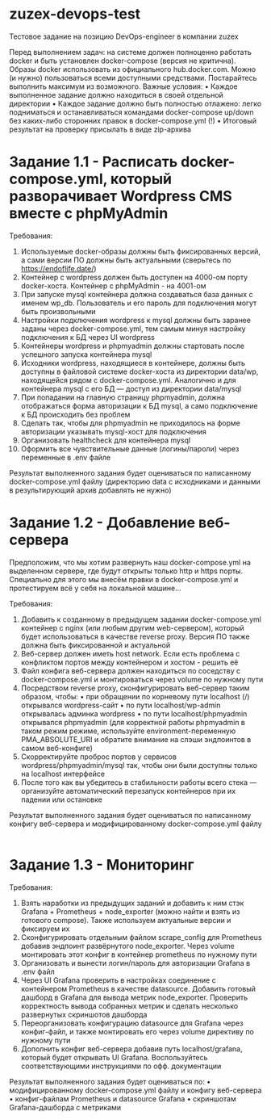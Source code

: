 # zuzex-devops-test
Тестовое задание на позицию DevOps-engineer в компании zuzex

Перед выполнением задач: на системе должен полноценно работать docker и быть установлен docker-compose (версия не критична). Образы docker использовать из официального hub.docker.com. Можно (и нужно) пользоваться всеми доступными средствами. Постарайтесь выполнить максимум из возможного.
Важные условия:
•	Каждое выполненное задание должно находиться в своей отдельной директории
•	Каждое задание должно быть полностью отлажено: легко подниматься и останавливаться командами docker-compose up/down без каких-либо сторонних правок в docker-compose.yml (!)
•	Итоговый результат на проверку присылать в виде zip-архива
# Задание 1.1 - Расписать docker-compose.yml, который разворачивает Wordpress CMS вместе c phpMyAdmin
Требования:
1.	Используемые docker-образы должны быть фиксированных версий, а сами версии ПО должны быть актуальными (сверьтесь по https://endoflife.date/)
2.	Контейнер с wordpress должен быть доступен на 4000-ом порту docker-хоста. Контейнер с phpMyAdmin - на 4001-ом 
3.	При запуске mysql контейнера должна создаваться база данных с именем wp_db. Пользователь и его пароль для подключения могут быть произвольными
4.	Настройки подключения wordpress к mysql должны быть заранее заданы через docker-compose.yml, тем самым минуя настройку подключения к БД через UI wordpress 
5.	Контейнеры wordpress и phpmyadmin должны стартовать после успешного запуска контейнера mysql 
6.	Исходники wordpress, находящиеся в контейнере, должны быть доступны в файловой системе docker-хоста из директории data/wp, находящейся рядом с docker-compose.yml. Аналогично и для контейнера mysql c его БД — доступ из директории data/mysql
7.	При попадании на главную страницу phpmyadmin, должна отображаться форма авторизации к БД mysql, а само подключение к БД происходить без проблем
8.	Сделать так, чтобы для phpmyadmin не приходилось на форме авторизации указывать mysql-хост для подключения 
9.	Организовать healthcheck для контейнера mysql
10.	Оформить все чувствительные данные (логины/пароли) через переменные в .env файле

Результат выполненного задания будет оцениваться по написанному docker-compose.yml файлу (директорию data с исходниками и данными в результирующий архив добавлять не нужно) 
# Задание 1.2 - Добавление веб-сервера
Предположим, что мы хотим развернуть наш docker-compose.yml на выделенном сервере, где будут открыты только http и https порты. Специально для этого мы внесём правки в docker-compose.yml и протестируем всё у себя на локальной машине...

Требования:
1.	Добавить к созданному в предыдущем задании docker-compose.yml контейнер с nginx (или любым другим web-сервером), который будет использоваться в качестве reverse proxy. Версия ПО также должна быть фиксированной и актуальной
2.	Веб-сервер должен иметь host network. Если есть проблема с конфликтом портов между контейнером и хостом - решить её
3.	Файл конфига веб-сервера должен находиться по соседству с docker-compose.yml и монтироваться через volume по нужному пути
4.	Посредством reverse proxy, сконфигурировать веб-сервер таким образом, чтобы: 
•	при обращении по корневому пути localhost (/) открывался wordpress-сайт 
•	по пути localhost/wp-admin открывалась админка wordpress 
•	по пути localhost/phpmyadmin открывался phpmyadmin (для корректной работы phpmyadmin в таком режим режиме, используйте environment-переменную PMA_ABSOLUTE_URI и обратите внимание на слэши эндпоинтов в самом веб-конфиге)
5.	Скорректируйте проброс портов у сервисов wordpress/phpmyadmin/mysql так, чтобы они были доступны только на localhost интерфейсе
6.	После того как вы убедитесь в стабильности работы всего стека — организуйте автоматический перезапуск контейнеров при их падении или остановке

Результат выполненного задания будет оцениваться по написанному конфигу веб-сервера и модифицированному docker-compose.yml файлу
 
# Задание 1.3 - Мониторинг
Требования:
1.	Взять наработки из предыдущих заданий и добавить к ним стэк Grafana + Prometheus + node_exporter (можно найти и взять из готового compose). Также используем актуальные версии и фиксируем их
2.	Сконфигурировать отдельным файлом scrape_config для Prometheus добавив эндпоинт развёрнутого node_exporter. Через volume монтировать этот конфиг в контейнер prometheus по нужному пути
3.	Организовать и вынести логин/пароль для авторизации Grafana в .env файл
4.	Через UI Grafana проверить в настройках соединение с контейнером Prometheus в качестве datasource. Добавить готовый дашборд в Grafana для вывода метрик node_exporter. Проверить корректность вывода собранных метрик и сделать несколько развернутых скриншотов дашборда
5.	Переорганизовать конфигурацию datasource для Grafana через конфиг-файл, и также монтировать его через volume директиву по нужному пути
6.	Дополнить конфиг веб-сервера добавив путь localhost/grafana, который будет открывать UI Grafana. Воспользуйтесь соответствующими инструкциями по офф. документации

Результат выполненного задания будет оцениваться по:
•	модифицированному docker-compose.yml файлу и конфигу веб-сервера
•	конфиг-файлам Prometheus и datasource Grafana
•	скриншотам Grafana-дашборда с метриками

